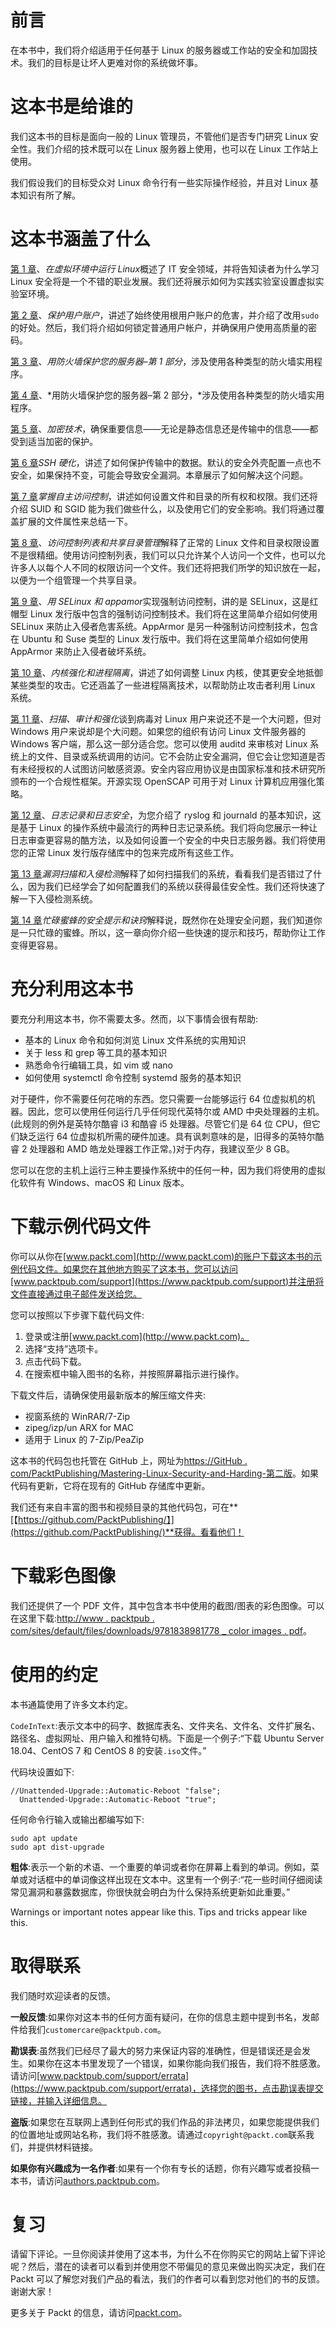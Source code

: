# 前言

在本书中，我们将介绍适用于任何基于 Linux 的服务器或工作站的安全和加固技术。我们的目标是让坏人更难对你的系统做坏事。

# 这本书是给谁的

我们这本书的目标是面向一般的 Linux 管理员，不管他们是否专门研究 Linux 安全性。我们介绍的技术既可以在 Linux 服务器上使用，也可以在 Linux 工作站上使用。

我们假设我们的目标受众对 Linux 命令行有一些实际操作经验，并且对 Linux 基本知识有所了解。

# 这本书涵盖了什么

[第 1 章](01.html)、*在虚拟环境中运行 Linux*概述了 IT 安全领域，并将告知读者为什么学习 Linux 安全将是一个不错的职业发展。我们还将展示如何为实践实验室设置虚拟实验室环境。

[第 2 章](02.html)、*保护用户账户*，讲述了始终使用根用户账户的危害，并介绍了改用`sudo`的好处。然后，我们将介绍如何锁定普通用户帐户，并确保用户使用高质量的密码。

[第 3 章](03.html)、*用防火墙保护您的服务器–第 1 部分*，涉及使用各种类型的防火墙实用程序。

[第 4 章](04.html)、*用防火墙保护您的服务器–第 2 部分，*涉及使用各种类型的防火墙实用程序。

[第 5 章](05.html)、*加密技术*，确保重要信息——无论是静态信息还是传输中的信息——都受到适当加密的保护。

[第 6 章](06.html)*SSH 硬化*，讲述了如何保护传输中的数据。默认的安全外壳配置一点也不安全，如果保持不变，可能会导致安全漏洞。本章展示了如何解决这个问题。

[第 7 章](07.html)*掌握自主访问控制*，讲述如何设置文件和目录的所有权和权限。我们还将介绍 SUID 和 SGID 能为我们做些什么，以及使用它们的安全影响。我们将通过覆盖扩展的文件属性来总结一下。

[第 8 章](08.html)、*访问控制列表和共享目录管理*解释了正常的 Linux 文件和目录权限设置不是很精细。使用访问控制列表，我们可以只允许某个人访问一个文件，也可以允许多人以每个人不同的权限访问一个文件。我们还将把我们所学的知识放在一起，以便为一个组管理一个共享目录。

[第 9 章](09.html)、*用 SELinux 和 appamor*实现强制访问控制，讲的是 SELinux，这是红帽型 Linux 发行版中包含的强制访问控制技术。我们将在这里简单介绍如何使用 SELinux 来防止入侵者危害系统。AppArmor 是另一种强制访问控制技术，包含在 Ubuntu 和 Suse 类型的 Linux 发行版中。我们将在这里简单介绍如何使用 AppArmor 来防止入侵者破坏系统。

[第 10 章](10.html)、*内核强化和进程隔离*，讲述了如何调整 Linux 内核，使其更安全地抵御某些类型的攻击。它还涵盖了一些进程隔离技术，以帮助防止攻击者利用 Linux 系统。

[第 11 章](11.html)、*扫描、审计和强化*谈到病毒对 Linux 用户来说还不是一个大问题，但对 Windows 用户来说却是个大问题。如果您的组织有访问 Linux 文件服务器的 Windows 客户端，那么这一部分适合您。您可以使用 auditd 来审核对 Linux 系统上的文件、目录或系统调用的访问。它不会防止安全漏洞，但它会让您知道是否有未经授权的人试图访问敏感资源。安全内容应用协议是由国家标准和技术研究所颁布的一个合规性框架。开源实现 OpenSCAP 可用于对 Linux 计算机应用强化策略。

[第 12 章](12.html)、*日志记录和日志安全*，为您介绍了 ryslog 和 journald 的基本知识，这是基于 Linux 的操作系统中最流行的两种日志记录系统。我们将向您展示一种让日志审查更容易的酷方法，以及如何设置一个安全的中央日志服务器。我们将使用您的正常 Linux 发行版存储库中的包来完成所有这些工作。

[第 13 章](13.html)*漏洞扫描和入侵检测*解释了如何扫描我们的系统，看看我们是否错过了什么，因为我们已经学会了如何配置我们的系统以获得最佳安全性。我们还将快速了解一下入侵检测系统。

[第 14 章](14.html)*忙碌蜜蜂的安全提示和诀窍*解释说，既然你在处理安全问题，我们知道你是一只忙碌的蜜蜂。所以，这一章向你介绍一些快速的提示和技巧，帮助你让工作变得更容易。

# 充分利用这本书

要充分利用这本书，你不需要太多。然而，以下事情会很有帮助:

*   基本的 Linux 命令和如何浏览 Linux 文件系统的实用知识
*   关于 less 和 grep 等工具的基本知识
*   熟悉命令行编辑工具，如 vim 或 nano
*   如何使用 systemctl 命令控制 systemd 服务的基本知识

对于硬件，你不需要任何花哨的东西。您只需要一台能够运行 64 位虚拟机的机器。因此，您可以使用任何运行几乎任何现代英特尔或 AMD 中央处理器的主机。(此规则的例外是英特尔酷睿 i3 和酷睿 i5 处理器。尽管它们是 64 位 CPU，但它们缺乏运行 64 位虚拟机所需的硬件加速。具有讽刺意味的是，旧得多的英特尔酷睿 2 处理器和 AMD 皓龙处理器工作正常。)对于内存，我建议至少 8 GB。

您可以在您的主机上运行三种主要操作系统中的任何一种，因为我们将使用的虚拟化软件有 Windows、macOS 和 Linux 版本。

# 下载示例代码文件

你可以从你在[www.packt.com](http://www.packt.com)的账户下载这本书的示例代码文件。如果您在其他地方购买了这本书，您可以访问[www.packtpub.com/support](https://www.packtpub.com/support)并注册将文件直接通过电子邮件发送给您。

您可以按照以下步骤下载代码文件:

1.  登录或注册[www.packt.com](http://www.packt.com)。
2.  选择“支持”选项卡。
3.  点击代码下载。
4.  在搜索框中输入图书的名称，并按照屏幕指示进行操作。

下载文件后，请确保使用最新版本的解压缩文件夹:

*   视窗系统的 WinRAR/7-Zip
*   zipeg/izp/un ARX for MAC
*   适用于 Linux 的 7-Zip/PeaZip

这本书的代码包也托管在 GitHub 上，网址为[https://GitHub . com/PacktPublishing/Mastering-Linux-Security-and-Harding-第二版](https://github.com/PacktPublishing/Mastering-Linux-Security-and-Hardening-Second-Edition)。如果代码有更新，它将在现有的 GitHub 存储库中更新。

我们还有来自丰富的图书和视频目录的其他代码包，可在**[【https://github.com/PacktPublishing/】](https://github.com/PacktPublishing/)**获得。看看他们！

# 下载彩色图像

我们还提供了一个 PDF 文件，其中包含本书中使用的截图/图表的彩色图像。可以在这里下载:[http://www . packtpub . com/sites/default/files/downloads/9781838981778 _ color images . pdf](http://www.packtpub.com/sites/default/files/downloads/Bookname_ColorImages.pdf)。

# 使用的约定

本书通篇使用了许多文本约定。

`CodeInText`:表示文本中的码字、数据库表名、文件夹名、文件名、文件扩展名、路径名、虚拟网址、用户输入和推特句柄。下面是一个例子:“下载 Ubuntu Server 18.04、CentOS 7 和 CentOS 8 的安装`.iso`文件。”

代码块设置如下:

```
//Unattended-Upgrade::Automatic-Reboot "false";
  Unattended-Upgrade::Automatic-Reboot "true";
```

任何命令行输入或输出都编写如下:

```
sudo apt update
sudo apt dist-upgrade
```

**粗体**:表示一个新的术语、一个重要的单词或者你在屏幕上看到的单词。例如，菜单或对话框中的单词像这样出现在文本中。这里有一个例子:“花一些时间仔细阅读常见漏洞和暴露数据库，你很快就会明白为什么保持系统更新如此重要。”

Warnings or important notes appear like this. Tips and tricks appear like this.

# 取得联系

我们随时欢迎读者的反馈。

**一般反馈**:如果你对这本书的任何方面有疑问，在你的信息主题中提到书名，发邮件给我们`customercare@packtpub.com`。

**勘误表**:虽然我们已经尽了最大的努力来保证内容的准确性，但是错误还是会发生。如果你在这本书里发现了一个错误，如果你能向我们报告，我们将不胜感激。请访问[www.packtpub.com/support/errata](https://www.packtpub.com/support/errata)，选择您的图书，点击勘误表提交链接，并输入详细信息。

**盗版**:如果您在互联网上遇到任何形式的我们作品的非法拷贝，如果您能提供我们的位置地址或网站名称，我们将不胜感激。请通过`copyright@packt.com`联系我们，并提供材料链接。

**如果你有兴趣成为一名作者**:如果有一个你有专长的话题，你有兴趣写或者投稿一本书，请访问[authors.packtpub.com](http://authors.packtpub.com/)。

# 复习

请留下评论。一旦你阅读并使用了这本书，为什么不在你购买它的网站上留下评论呢？然后，潜在的读者可以看到并使用您不带偏见的意见来做出购买决定，我们在 Packt 可以了解您对我们产品的看法，我们的作者可以看到您对他们的书的反馈。谢谢大家！

更多关于 Packt 的信息，请访问[packt.com](http://www.packt.com/)。